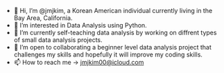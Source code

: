- 👋 Hi, I’m @jmjkim, a Korean American individual currently living in the Bay Area, California.
- 👀 I’m interested in Data Analysis using Python.
- 🌱 I’m currently self-teaching data analysis by working on diffrent types of small data analysis projects.
- 💞️ I’m open to collaborating a beginner level data analysis project that challenges my skills and hopefully it will improve my coding skills.
- 📫 How to reach me -> jmjkim00@icloud.com

<!---
jmjkim/jmjkim is a ✨ special ✨ repository because its `README.md` (this file) appears on your GitHub profile.
You can click the Preview link to take a look at your changes.
--->
